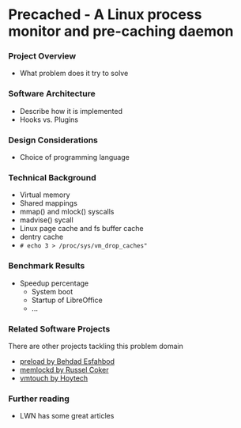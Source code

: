 # Precached - A Linux process monitor and pre-caching daemon

### Project Overview

* What problem does it try to solve


### Software Architecture

* Describe how it is implemented
* Hooks vs. Plugins


### Design Considerations

* Choice of programming language


### Technical Background

* Virtual memory
* Shared mappings
* mmap() and mlock() syscalls
* madvise() sycall
* Linux page cache and fs buffer cache
* dentry cache
* ```# echo 3 > /proc/sys/vm_drop_caches" ```


### Benchmark Results

* Speedup percentage
  * System boot
  * Startup of LibreOffice
  * ...

### Related Software Projects

There are other projects tackling this problem domain

* [preload by Behdad Esfahbod](http://behdad.org/download/preload.pdf)
* [memlockd by Russel Coker](https://doc.coker.com.au/projects/memlockd/)
* [vmtouch by Hoytech](https://hoytech.com/vmtouch/)


### Further reading

* LWN has some great articles
